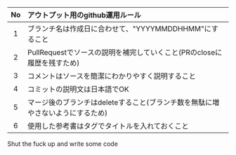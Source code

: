 | No | アウトプット用のgithub運用ルール|
|:--:|:-------------------------|
| 1  | ブランチ名は作成日に合わせて、"YYYYMMDDHHMM"にすること |
| 2  | PullRequestでソースの説明を補完していくこと(PRのcloseに履歴を残すため) |
| 3  | コメントはソースを簡潔にわかりやすく説明すること |
| 4  | コミットの説明文は日本語でOK |
| 5  | マージ後のブランチはdeleteすること(ブランチ数を無駄に増やさないようにするため) |
| 6  | 使用した参考書はタグでタイトルを入れておくこと |

Shut the fuck up and write some code
